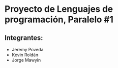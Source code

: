 # Proyecto de Lenguajes de programación, Paralelo #1
## Integrantes:
- Jeremy Poveda
- Kevin Roldán
- Jorge Mawyin
